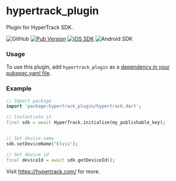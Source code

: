 # hypertrack_plugin

Plugin for HyperTrack SDK.

![GitHub](https://img.shields.io/github/license/hypertrack/sdk-flutter.svg)
[![Pub Version](https://img.shields.io/pub/v/hypertrack_plugin?color=blueviolet)](https://pub.dev/packages/hypertrack_plugin)
[![iOS SDK](https://img.shields.io/badge/iOS%20SDK-4.7.0-brightgreen.svg)](https://cocoapods.org/pods/HyperTrack)
![Android SDK](https://img.shields.io/badge/Android%20SDK-4.9.0-brightgreen.svg)

### Usage

To use this plugin, add `hypertrack_plugin` as a [dependency in your pubspec.yaml file](https://flutter.io/platform-plugins/).

### Example

``` dart
// Import package
import 'package:hypertrack_plugin/hypertrack.dart';

// Instantiate it
final sdk = await HyperTrack.initialize(my_publishable_key);


// Set device name
sdk.setDeviceName("Elvis");

// Get device id
final deviceId = await sdk.getDeviceId();
```

Visit https://hypertrack.com/ for more.
